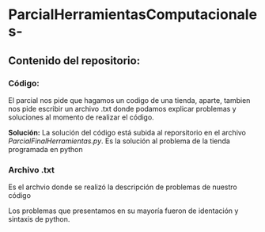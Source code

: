 # ParcialHerramientasComputacionales-
## Contenido del repositorio:

### Código:
El parcial nos pide que hagamos un codigo de una tienda, aparte, tambien nos pide escribir un archivo .txt donde podamos explicar problemas y soluciones al momento de realizar el código.

**Solución:** La solución del código está subida al reporsitorio en el archivo _ParcialFinalHerramientas.py_. Es la solución al problema de la tienda programada en python


### Archivo .txt
Es el archvio donde se realizó la descripción de problemas de nuestro código

Los problemas que presentamos en su mayoría fueron de identación y sintaxis de python.




